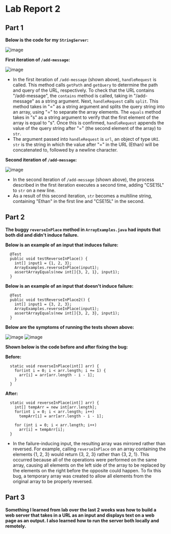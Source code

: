 # Lab Report 2

**Part 1**
-

**Below is the code for my `StringServer`:**

![image](https://user-images.githubusercontent.com/122562296/215363739-993e6d2a-2b3e-4aef-a5a7-61336adc0a97.png)

**First iteration of `/add-message`:**

![image](https://user-images.githubusercontent.com/122562296/215364827-fc7270fb-099d-4403-abd0-571e1153b0ea.png)

* In the first iteration of `/add-message` (shown above), `handleRequest` is called. This method calls `getPath` and `getQuery` to determine the path and query of the URL, respectively. To check that the URL contains "/add-message", the `contains` method is called, taking in "/add-message" as a string argument. Next, `handleRequest` calls `split`. This method takes in "=" as a string argument and splits the query string into an array, using "=" to separate the array elements. The `equals` method takes in "s" as a string argument to verify that the first element of the array is equal to "s". Once this is confirmed, `handleRequest` appends the value of the query string after "=" (the second element of the array) to `str`.
* The argument passed into `handleRequest` is `url`, an object of type `URI`. `str` is the string in which the value after "=" in the URL (Ethan) will be concatenated to, followed by a newline character.

**Second iteration of `/add-message`:**

![image](https://user-images.githubusercontent.com/122562296/215364860-5a4375f6-9400-468c-9a9a-33b45f7f781e.png)

* In the second iteration of `/add-message` (shown above), the process described in the first iteration executes a second time, adding "CSE15L" to `str` on a new line.
* As a result of this second iteration, `str` becomes a multiline string, containing "Ethan" in the first line and "CSE15L" in the second.

**Part 2**
-

**The buggy `reverseInPlace` method in `ArrayExamples.java` had inputs that both did and didn't induce failure.**

**Below is an example of an input that induces failure:**
```
  @Test
  public void testReverseInPlace() {
    int[] input1 = {1, 2, 3};
    ArrayExamples.reverseInPlace(input1);
    assertArrayEquals(new int[]{3, 2, 1}, input1);
  }
```

**Below is an example of an input that doesn't induce failure:**
```
  @Test
  public void testReverseInPlace2() {
    int[] input1 = {3, 2, 3};
    ArrayExamples.reverseInPlace(input1);
    assertArrayEquals(new int[]{3, 2, 3}, input1);
  }
```

**Below are the symptoms of running the tests shown above:**

![image](https://user-images.githubusercontent.com/122562296/215377731-ea4bfc24-9899-4702-90d9-06f8ce014e46.png)
![image](https://user-images.githubusercontent.com/122562296/215377849-a8c1d2f4-d4ec-4b57-91b0-35b8413abd5d.png)

**Shown below is the code before and after fixing the bug:**

**Before:**
```
  static void reverseInPlace(int[] arr) {
    for(int i = 0; i < arr.length; i += 1) {
      arr[i] = arr[arr.length - i - 1];
    }
  }
```
**After:**
```
  static void reverseInPlace(int[] arr) {
    int[] tempArr = new int[arr.length];
    for(int i = 0; i < arr.length; i++)
      tempArr[i] = arr[arr.length - i - 1];

    for (int i = 0; i < arr.length; i++)
      arr[i] = tempArr[i];
  }
```

* In the failure-inducing input, the resulting array was mirrored rather than reversed. For example, calling `reverseInPlace` on an array containing the elements {1, 2, 3} would return {3, 2, 3} rather than {3, 2, 1}. This occurred because all of the operations were performed on the same array, causing all elements on the left side of the array to be replaced by the elements on the right before the opposite could happen. To fix this bug, a temporary array was created to allow all elements from the original array to be properly reversed.

**Part 3**
-

**Something I learned from lab over the last 2 weeks was how to build a web server that takes in a URL as an input and displays text on a web page as an output. I also learned how to run the server both locally and remotely.**

